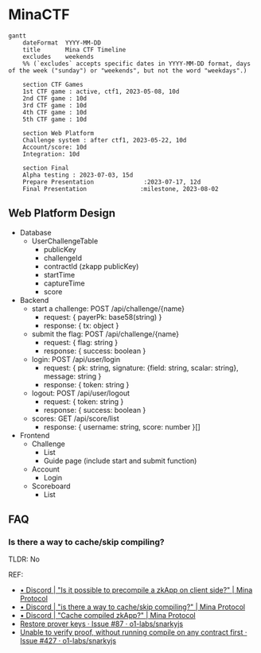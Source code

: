 # MinaCTF

```mermaid
gantt
    dateFormat  YYYY-MM-DD
    title       Mina CTF Timeline
    excludes    weekends
    %% (`excludes` accepts specific dates in YYYY-MM-DD format, days of the week ("sunday") or "weekends", but not the word "weekdays".)

    section CTF Games
    1st CTF game : active, ctf1, 2023-05-08, 10d
    2nd CTF game : 10d
    3rd CTF game : 10d
    4th CTF game : 10d
    5th CTF game : 10d

    section Web Platform
    Challenge system : after ctf1, 2023-05-22, 10d
    Account/score: 10d
    Integration: 10d

    section Final
    Alpha testing : 2023-07-03, 15d
    Prepare Presentation              :2023-07-17, 12d
    Final Presentation               :milestone, 2023-08-02
```

## Web Platform Design

- Database
  - UserChallengeTable
    - publicKey
    - challengeId
    - contractId (zkapp publicKey)
    - startTime
    - captureTime
    - score
- Backend
  - start a challenge: POST /api/challenge/{name}
    - request: { payerPk: base58(string) }
    - response: { tx: object }
  - submit the flag: POST /api/challenge/{name}
    - request: { flag: string }
    - response: { success: boolean }
  - login: POST /api/user/login
    - request: { pk: string, signature: {field: string, scalar: string}, message: string }
    - response: { token: string }
  - logout: POST /api/user/logout
    - request: { token: string }
    - response: { success: boolean }
  - scores: GET /api/score/list
    - response: { username: string, score: number }[]
- Frontend
  - Challenge
    - List
    - Guide page (include start and submit function)
  - Account
    - Login
  - Scoreboard
    - List

## FAQ

### Is there a way to cache/skip compiling?

TLDR: No

REF:

- [• Discord | "Is it possible to precompile a zkApp on client side?" | Mina Protocol](https://discord.com/channels/484437221055922177/1070570936799084554)
- [• Discord | "is there a way to cache/skip compiling?" | Mina Protocol](https://discord.com/channels/484437221055922177/1105190653173960894/1105190653173960894)
- [• Discord | "Cache compiled zkApp?" | Mina Protocol](https://discord.com/channels/484437221055922177/1047570237366751345/1047570237366751345)
- [Restore prover keys · Issue #87 · o1-labs/snarkyjs](https://github.com/o1-labs/snarkyjs/issues/87)
- [Unable to verify proof, without running compile on any contract first · Issue #427 · o1-labs/snarkyjs](https://github.com/o1-labs/snarkyjs/issues/427)
